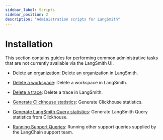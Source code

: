 ```yaml
---
sidebar_label: Scripts
sidebar_position: 2
description: "Administration scripts for LangSmith"
---
```


# Installation

This section contains guides for performing common administrative tasks that are not currently available via the LangSmith UI.

- [Delete an organization](/self_hosting/scripts/delete_an_organization): Delete an organization in LangSmith.
- [Delete a workspace](/self_hosting/scripts/delete_a_workspace): Delete a workspace in LangSmith.
- [Delete a trace](/self_hosting/scripts/delete_traces): Delete a trace in LangSmith.

- [Generate Clickhouse statistics](/self_hosting/scripts/generate_clickhouse_stats): Generate Clickhouse statistics.
- [Generate LangSmith Query statistics](/self_hosting/scripts/generate_query_stats): Generate LangSmith Query statistics from Clickhouse.

- [Running Support Queries](/self_hosting/scripts/generate_query_stats): Running other support queries supplied by the LangChain support team.

